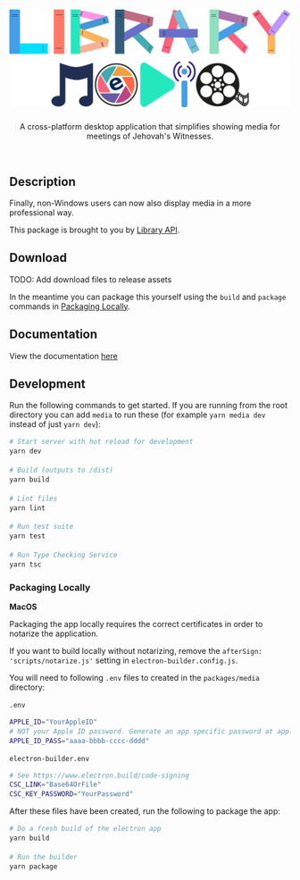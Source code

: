 <h1 align="center">
  <img src="./app/renderer/src/assets/logo-banner.png">
</h1>

<p align="center">
  A cross-platform desktop application that simplifies showing media for meetings of Jehovah's Witnesses.
</p>

<br>

## Description

Finally, non-Windows users can now also display media in a more professional way.

This package is brought to you by [Library API](../../README.md).

## Download

TODO: Add download files to release assets

In the meantime you can package this yourself using the `build` and `package` commands in [Packaging Locally](#packaging-locally).

## Documentation

View the documentation [here](https://benshelton.github.io/library-api/media/)

## Development

Run the following commands to get started. If you are running from the root directory you can add `media` to run these (for example `yarn media dev` instead of just `yarn dev`):

```bash
# Start server with hot reload for development
yarn dev

# Build (outputs to /dist)
yarn build

# Lint files
yarn lint

# Run test suite
yarn test

# Run Type Checking Service
yarn tsc
```

### Packaging Locally

**MacOS**

Packaging the app locally requires the correct certificates in order to notarize the application.

If you want to build locally without notarizing, remove the `afterSign: 'scripts/notarize.js'` setting in `electron-builder.config.js`.

You will need to following `.env` files to created in the `packages/media` directory:

`.env`
```bash
APPLE_ID="YourAppleID"
# NOT your Apple ID password. Generate an app specific password at appleid.apple.com
APPLE_ID_PASS="aaaa-bbbb-cccc-dddd"
```

`electron-builder.env`
```bash
# See https://www.electron.build/code-signing
CSC_LINK="Base64OrFile"
CSC_KEY_PASSWORD="YourPassword"
```

After these files have been created, run the following to package the app:

```bash
# Do a fresh build of the electron app
yarn build

# Run the builder
yarn package
```
